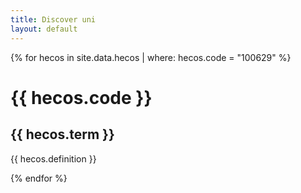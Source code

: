```yaml
---
title: Discover uni
layout: default
--- 
```



{% for hecos in  site.data.hecos | where: hecos.code = "100629" %}

 <h1>  {{ hecos.code }} </h1>
  <h2> {{ hecos.term }} </h2>
  <p> {{ hecos.definition }} </p>

{% endfor %}


